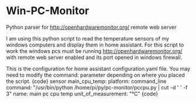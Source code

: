 # Win-PC-Monitor
Python parser for http://openhardwaremonitor.org/ remote web server

I am using this python script to read the temperature sensors of my windows computers and display them in home assistant. For this script to work the windows pcs must be running http://openhardwaremonitor.org/ with remote web server enabled and its port opened in windows firewall.

This is the configuration for home assistant configuration.yaml file.
You may need to modify the command: parameter depending on where you placed the script.
{code}
sensor main_cpu_temp:
  platform: command_line
  command: "/usr/bin/python /home/pi/py/pc-monitor/pccpu.py | cut -d ' ' -f 3"
  name: main pc cpu temp
  unit_of_measurement: "°C"
{code}
